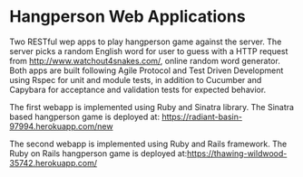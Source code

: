 # Hangperson Web Applications

Two RESTful wep apps to play hangperson game against the server.
The server picks a random English word for user to guess with a HTTP request from http://www.watchout4snakes.com/, online random word generator.
Both apps are built following Agile Protocol and Test Driven Development using Rspec for unit and module tests, in addition to Cucumber and Capybara for acceptance and validation tests for expected behavior.

The first webapp is implemented using Ruby and Sinatra library.
The Sinatra based hangperson game is deployed at: https://radiant-basin-97994.herokuapp.com/new

The second webapp is implemented using Ruby and Rails framework.
The Ruby on Rails hangperson game is deployed at:https://thawing-wildwood-35742.herokuapp.com/

